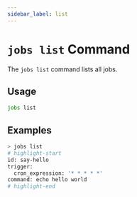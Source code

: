 ```yaml
---
sidebar_label: list
---
```


# `jobs list` Command

The `jobs list` command lists all jobs.

## Usage

```bash
jobs list
```

## Examples

```bash
> jobs list
# highlight-start
​id: say-hello
​trigger:
​  cron_expression: '* * * * *'
​command: echo hello world
# highlight-end
```
